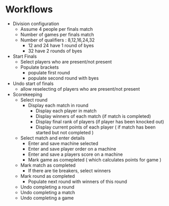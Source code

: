 # Workflows
- Division configuration
  - Assume 4 people per finals match
  - Number of games per finals match
  - Number of qualifiers : 8,12,16,24,32
    - 12 and 24 have 1 round of byes
    - 32 have 2 rounds of byes
- Start Finals
  - Select players who are present/not present
  - Populate brackets
    - populate first round
    - populate second round with byes
- Undo start of finals
  - allow reselecting of players who are present/not present
- Scorekeeping
  - Select round 
    - Display each match in round
      - Display each player in match
      - Display winners of each match (if match is completed)
      - Display final rank of players (if player has been knocked out)
      - Display current points of each player ( if match has been started but not completed )
  - Select match and enter details 
    - Enter and save machine selected 
    - Enter and save player order on a machine
    - Enter and save a players score on a machine
    - Mark game as comepleted ( which calculates points for game )
  - Mark match as completed 
    - If there are tie breakers, select winners 
  - Mark round as completed
    - Populate next round with winners of this round
  - Undo completing a round
  - Undo completing a match
  - Undo completing a game
  
   
  
  
  
  
